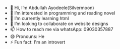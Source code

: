 - 👋 Hi, I’m Abdullah Ayodeele(Silvermoon)
- 👀 I’m interested in programming and reading novel
- 🌱 I’m currently learning html
- 💞️ I’m looking to collaborate on website designs
- 📫 How to reach me via whatsApp: 09030357887
- 😄 Pronouns: He
- ⚡ Fun fact: I'm an introvert
